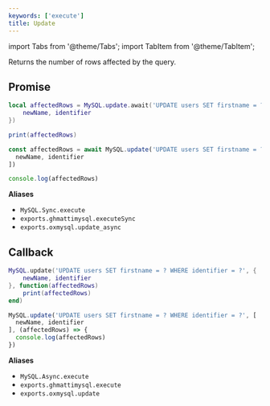 ```yaml
---
keywords: ['execute']
title: Update
---
```


import Tabs from '@theme/Tabs';
import TabItem from '@theme/TabItem';

Returns the number of rows affected by the query.

## Promise

<Tabs>
<TabItem value="1" label="Lua">

```lua
local affectedRows = MySQL.update.await('UPDATE users SET firstname = ? WHERE identifier = ?', {
    newName, identifier
})

print(affectedRows)
```

</TabItem>
<TabItem value="2" label="JS">

```js
const affectedRows = await MySQL.update('UPDATE users SET firstname = ? WHERE identifier = ?', [
  newName, identifier
])

console.log(affectedRows)
```

</TabItem>
</Tabs>

**Aliases**

- `MySQL.Sync.execute`
- `exports.ghmattimysql.executeSync`
- `exports.oxmysql.update_async`

## Callback

<Tabs>
<TabItem value="1" label="Lua">

```lua
MySQL.update('UPDATE users SET firstname = ? WHERE identifier = ?', {
    newName, identifier
}, function(affectedRows)
    print(affectedRows)
end)
```

</TabItem>
<TabItem value="2" label="JS">

```js
MySQL.update('UPDATE users SET firstname = ? WHERE identifier = ?', [
  newName, identifier
], (affectedRows) => {
  console.log(affectedRows)
})
```

</TabItem>
</Tabs>

**Aliases**

- `MySQL.Async.execute`
- `exports.ghmattimysql.execute`
- `exports.oxmysql.update`
